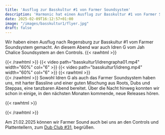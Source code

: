 ```yaml
---
title: 'Ausflug zur Basskultur #1 von Farmer Soundsystem'
description: 'Harmonic hat einen Ausflug zur Basskultur #1 von Farmer Soundsystem gemacht'
date: 2025-02-09T16:12:57+01:00
image: "/images/basskultur1/flyer.jpg"
draft: false
---
```


Wir haben einen Ausflug nach Regensburg zur Basskultur #1 vom Farmer Soundsystem gemacht. An diesem Abend war auch Idren G vom Jah Chalice Soundsystem an den Controls.
{{< rawhtml >}}
<div class="container">
<div class="row">
{{< /rawhtml >}}
{{< video path="basskultur1/idrengrapha01.mp4" width="60%" col="6" >}}
{{< video path="basskultur1/idreng.mp4" width="60%" col="6" >}}
{{< rawhtml >}}
</div>
</div>
{{< /rawhtml >}}
Sowohl Idren G als auch das Farmer Soundsystem haben uns, mit harter Bassline und einer guten Mischung aus Roots, Dubs und Steppas, eine tanzbaren Abend bereitet. Über die Nacht hinweg konnten wir schon in einige, in den nächsten Monaten kommende, neue Releases hören.

{{< rawhtml >}}
<!-- Do not use this right now
<div class="container">
<div class="row">
<div class="col-12">
{{< /rawhtml >}}
Hier gibt es schon mal zwei kleine Samples zum reinhören. Die Tunes werden am 21.03.2025 auf Jah Chalice Records released.

{{< rawhtml >}}
</div>
</div>
<div class="row">
{{< /rawhtml >}}
{{< audio path="JCR7005supreme_sample.mp3" name="jcr7005" label="JCR7005" col="6">}}
{{< audio path="JCR7006juahguidance_sample.mp3" name="jcr7006" label="JCR7006 - Juah Guidance Synth" col="6" >}}
{{< rawhtml >}}
</div>
</div>
-->
{{< /rawhtml >}}

Am 21.02.2025 können wir Farmer Sound auch bei uns an den Controls und Plattentellern, zum [Dub Club #31](/en/upcoming/#1), begrüßen.
